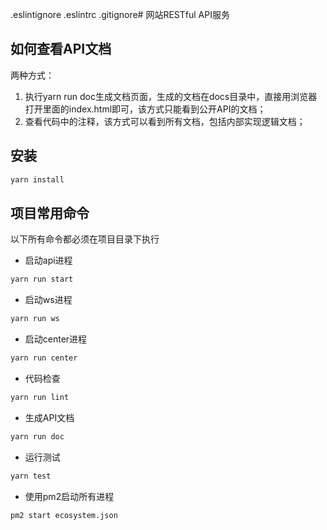 .eslintignore
.eslintrc
.gitignore# 网站RESTful API服务

## 如何查看API文档
两种方式：

1. 执行yarn run doc生成文档页面，生成的文档在docs目录中，直接用浏览器打开里面的index.html即可，该方式只能看到公开API的文档；
2. 查看代码中的注释，该方式可以看到所有文档，包括内部实现逻辑文档；

## 安装
```bash
yarn install
```

## 项目常用命令
以下所有命令都必须在项目目录下执行
- 启动api进程
```bash
yarn run start
```
- 启动ws进程
```bash
yarn run ws
```
- 启动center进程
```bash
yarn run center
```
- 代码检查
```bash
yarn run lint
```
- 生成API文档
```bash
yarn run doc
```
- 运行测试
```bash
yarn test
```
- 使用pm2启动所有进程
```bash
pm2 start ecosystem.json
```
